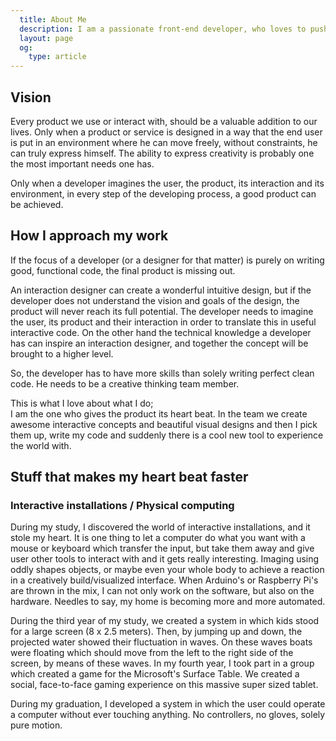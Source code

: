 ```yaml
---
  title: About Me
  description: I am a passionate front-end developer, who loves to push boundaries on order to get the best user experience possible
  layout: page
  og:
    type: article
---
```

## Vision
Every product we use or interact with, should be a valuable addition to our lives. Only when a product or service is designed in a way that the end user is put in an environment where he can move freely, without constraints, he can truly express himself. The ability to express creativity is probably one the most important needs one has.

Only when a developer imagines the user, the product, its interaction and its environment, in every step of the developing process, a good product can be achieved.

## How I approach my work
		
If the focus of a developer (or a designer for that matter) is purely on writing good, functional code, the final product is missing out.

An interaction designer can create a wonderful intuitive design, but if the developer does not understand the vision and goals of the design, the product will never reach its full potential. The developer needs to imagine the user, its product and their interaction in order to translate this in useful interactive code. On the other hand the technical knowledge a developer has can inspire an interaction designer, and together the concept will be brought to a higher level.

So, the developer has to have more skills than solely writing perfect clean code. He needs to be a creative thinking team member.

This is what I love about what I do;  
I am the one who gives the product its heart beat. In the team we create awesome interactive concepts and beautiful visual designs and then I pick them up, write my code and suddenly there is a cool new tool to experience the world with.

## Stuff that makes my heart beat faster
### Interactive installations / Physical computing
During my study, I discovered the world of interactive installations, and it stole my heart. It is one thing to let a computer do what you want with a mouse or keyboard which transfer the input, but take them away and give user other tools to interact with and it gets really interesting. Imaging using oddly shapes objects, or maybe even your whole body to achieve a reaction in a creatively build/visualized interface. When Arduino's or Raspberry Pi's are thrown in the mix, I can not only work on the software, but also on the hardware. Needles to say, my home is becoming more and more automated.

During the third year of my study, we created a system in which kids stood for a large screen (8 x 2.5 meters). Then, by jumping up and down, the projected water showed their fluctuation in waves. On these waves boats were floating which should move from the left to the right side of the screen, by means of these waves. In my fourth year, I took part in a group which created a game for the Microsoft's Surface Table. We created a social, face-to-face gaming experience on this massive super sized tablet.

During my graduation, I developed a system in which the user could operate a computer without ever touching anything. No controllers, no gloves, solely pure motion.
